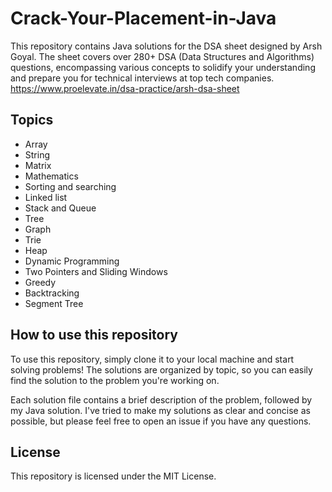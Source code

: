 # Crack-Your-Placement-in-Java

This repository contains Java solutions for the DSA sheet designed by Arsh Goyal. The sheet covers over 280+ DSA (Data Structures and Algorithms) questions, encompassing various concepts to solidify your understanding and prepare you for technical interviews at top tech companies. </br>
https://www.proelevate.in/dsa-practice/arsh-dsa-sheet

## Topics
* Array
* String
* Matrix 
* Mathematics 
* Sorting and searching
* Linked list
* Stack and Queue
* Tree
* Graph
* Trie
* Heap
* Dynamic Programming
* Two Pointers and Sliding Windows
* Greedy
* Backtracking
* Segment Tree
## How to use this repository

To use this repository, simply clone it to your local machine and start solving problems! The solutions are organized by topic, so you can easily find the solution to the problem you're working on.

Each solution file contains a brief description of the problem, followed by my Java solution. I've tried to make my solutions as clear and concise as possible, but please feel free to open an issue if you have any questions.

## License

This repository is licensed under the MIT License.
